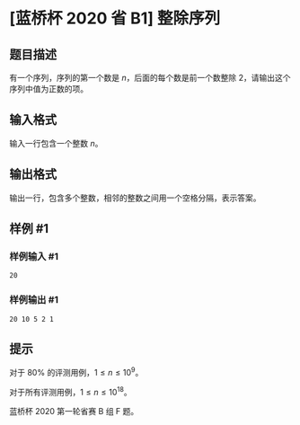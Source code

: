 # [蓝桥杯 2020 省 B1] 整除序列

## 题目描述

有一个序列，序列的第一个数是 $n$，后面的每个数是前一个数整除 $2$，请输出这个序列中值为正数的项。

## 输入格式

输入一行包含一个整数 $n$。

## 输出格式

输出一行，包含多个整数，相邻的整数之间用一个空格分隔，表示答案。

## 样例 #1

### 样例输入 #1
```
20
```

### 样例输出 #1

```
20 10 5 2 1
```

## 提示

对于 $80\%$ 的评测用例，$1\le n\le10^9$。

对于所有评测用例，$1\le n\le10^{18}$。

蓝桥杯 2020 第一轮省赛 B 组 F 题。
